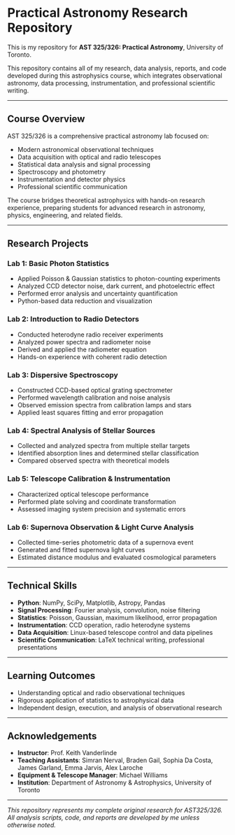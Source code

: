 # Practical Astronomy Research Repository

This is my repository for **AST 325/326: Practical Astronomy**, University of Toronto.

This repository contains all of my research, data analysis, reports, and code developed during this astrophysics course, which integrates observational astronomy, data processing, instrumentation, and professional scientific writing.

---

## Course Overview

AST 325/326 is a comprehensive practical astronomy lab focused on:

- Modern astronomical observational techniques
- Data acquisition with optical and radio telescopes
- Statistical data analysis and signal processing
- Spectroscopy and photometry
- Instrumentation and detector physics
- Professional scientific communication

The course bridges theoretical astrophysics with hands-on research experience, preparing students for advanced research in astronomy, physics, engineering, and related fields.

---

## Research Projects

### Lab 1: Basic Photon Statistics
- Applied Poisson & Gaussian statistics to photon-counting experiments
- Analyzed CCD detector noise, dark current, and photoelectric effect
- Performed error analysis and uncertainty quantification
- Python-based data reduction and visualization

### Lab 2: Introduction to Radio Detectors
- Conducted heterodyne radio receiver experiments
- Analyzed power spectra and radiometer noise
- Derived and applied the radiometer equation
- Hands-on experience with coherent radio detection

### Lab 3: Dispersive Spectroscopy
- Constructed CCD-based optical grating spectrometer
- Performed wavelength calibration and noise analysis
- Observed emission spectra from calibration lamps and stars
- Applied least squares fitting and error propagation

### Lab 4: Spectral Analysis of Stellar Sources
- Collected and analyzed spectra from multiple stellar targets
- Identified absorption lines and determined stellar classification
- Compared observed spectra with theoretical models

### Lab 5: Telescope Calibration & Instrumentation
- Characterized optical telescope performance
- Performed plate solving and coordinate transformation
- Assessed imaging system precision and systematic errors

### Lab 6: Supernova Observation & Light Curve Analysis
- Collected time-series photometric data of a supernova event
- Generated and fitted supernova light curves
- Estimated distance modulus and evaluated cosmological parameters

---

## Technical Skills

- **Python**: NumPy, SciPy, Matplotlib, Astropy, Pandas
- **Signal Processing**: Fourier analysis, convolution, noise filtering
- **Statistics**: Poisson, Gaussian, maximum likelihood, error propagation
- **Instrumentation**: CCD operation, radio heterodyne systems
- **Data Acquisition**: Linux-based telescope control and data pipelines
- **Scientific Communication**: LaTeX technical writing, professional presentations

---

## Learning Outcomes

- Understanding optical and radio observational techniques
- Rigorous application of statistics to astrophysical data
- Independent design, execution, and analysis of observational research

---

## Acknowledgements

- **Instructor**: Prof. Keith Vanderlinde  
- **Teaching Assistants**: Simran Nerval, Braden Gail, Sophia Da Costa, James Garland, Emma Jarvis, Alex Laroche  
- **Equipment & Telescope Manager**: Michael Williams  
- **Institution**: Department of Astronomy & Astrophysics, University of Toronto

---

_This repository represents my complete original research for AST325/326. All analysis scripts, code, and reports are developed by me unless otherwise noted._

